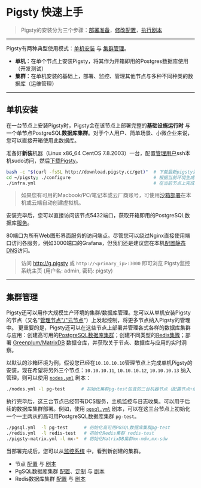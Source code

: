 # Pigsty 快速上手

> Pigsty的安装分为三个步骤：[部署准备](d-prepare.md)，[修改配置](v-config.md)，[执行剧本](p-playbook)

----------------

Pigsty有两种典型使用模式：[单机安装](#单机安装) 与 [集群管理](#集群管理)。

* **单机**：在单个节点上安装Pigsty，将其作为开箱即用的Postgres数据库使用（开发测试）
* **集群**：在单机安装的基础上，部署、监控、管理其他节点与多种不同种类的数据库（运维管理）


---------------------

## 单机安装

在一台节点上安装Pigsty时，Pigsty会在该节点上部署完整的**基础设施运行时** 与 一个单节点PostgreSQL**数据库集群**。对于个人用户、简单场景、小微企业来说，您可以直接开箱使用此数据库。

准备好**新装**机器（Linux x86_64 CentOS 7.8.2003）一台，配置[管理用户](d-prepare.md#管理用户置备)ssh本机sudo访问，然后[下载Pigsty](d-prepare.md#软件下载)。

```bash
bash -c "$(curl -fsSL http://download.pigsty.cc/get)"  # 下载最新pigsty源代码
cd ~/pigsty; ./configure                               # 根据当前环境生成配置
./infra.yml                                            # 在当前节点上完成安装
```

> 如果您有可用的Macbook/PC/笔记本或云厂商账号，可使用[沙箱部署](d-sandbox.md)在本机或云端自动创建虚拟机。

安装完毕后，您可以直接访问该节点5432端口，获取开箱即用的PostgreSQL数据库[服务](c-service.md#服务)。

80端口为所有Web图形界面服务的访问端点。尽管您可以绕过Nginx直接使用端口访问各服务，例如3000端口的Grafana，但我们还是建议您在本机[配置静态DNS](d-sandbox.md#DNS配置)访问。

> 访问 http://g.pigsty 或 `http://<primary_ip>:3000` 即可浏览 Pigsty监控系统主页 (用户名: admin, 密码: pigsty)



----------------

## 集群管理

Pigsty还可以用作大规模生产环境的集群/数据库管理。您可以从单机安装Pigsty的节点（又名"[管理节点"/"元节点](c-arch.md#管理节点)"）上发起控制，将更多节点纳入Pigsty的管理中。
更重要的是，Pigsty还可以在这些节点上部署并管理各式各样的数据库集群与应用：创建高可用的[PostgreSQL数据库集群](d-pgsql.md)；创建不同类型的[Redis集簇](d-redis.md)；部署 [Greenplum/MatrixDB](d-matrixdb.md) 数据仓库，并获取关于节点、数据库与应用的实时洞察。

以默认的沙箱环境为例，假设您已经在`10.10.10.10`管理节点上完成单机Pigsty的安装，现在希望将另外三个节点：`10.10.10.11`, `10.10.10.12`, `10.10.10.13` 纳入管理，则可以使用 [`nodes.yml`](p-nodes.md#nodes) 剧本：

```bash
./nodes.yml -l pg-test      # 初始化集群pg-test包含的三台机器节点（配置节点+纳入监控）
```

执行完毕后，这三台节点已经带有DCS服务，主机监控与日志收集。可以用于后续的数据库集群部署。例如，使用 [`pgsql.yml`](p-pgsql.md#pgsql) 剧本，可以在这三台节点上初始化一个一主两从的高可用PostgreSQL数据库集群 `pg-test`。

```bash
./pgsql.yml  -l pg-test      # 初始化高可用PGSQL数据库集群pg-test
./redis.yml  -l redis-test   # 初始化Redis集群 redis-test
./pigsty-matrix.yml -l mx-*  # 初始化MatrixDB集群mx-mdw,mx-sdw
```

当部署完成后，您可以从[监控系统](http://demo.pigsty.cc/d/pgsql-cluster/pgsql-cluster?var-cls=pg-test) 中，看到新创建的集群。

* 节点 [配置](v-nodes.md) 与 [剧本](p-nodes.md) 
* PgSQL数据库集群 [配置](v-pgsql.md)、[定制](v-pgsql-customize.md) 与 [剧本](p-pgsql.md)
* Redis数据库集群 [配置](v-redis.md) 与 [剧本](p-redis.md)